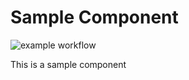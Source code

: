 # Sample Component

![example workflow](https://github.com/ydubchenko/bio-clone/actions/workflows/main.yml/badge.svg)

This is a sample component
